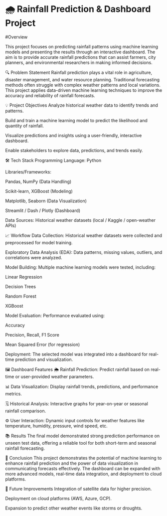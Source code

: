 # 🌧️ Rainfall Prediction & Dashboard Project




#Overview

This project focuses on predicting rainfall patterns using machine learning models and presenting the results through an interactive dashboard. The aim is to provide accurate rainfall predictions that can assist farmers, city planners, and environmental researchers in making informed decisions.

🔍 Problem Statement
Rainfall prediction plays a vital role in agriculture, disaster management, and water resource planning. Traditional forecasting methods often struggle with complex weather patterns and local variations. This project applies data-driven machine learning techniques to improve the accuracy and reliability of rainfall forecasts.

💡 Project Objectives
Analyze historical weather data to identify trends and patterns.

Build and train a machine learning model to predict the likelihood and quantity of rainfall.

Visualize predictions and insights using a user-friendly, interactive dashboard.

Enable stakeholders to explore data, predictions, and trends easily.

🛠️ Tech Stack
Programming Language: Python

Libraries/Frameworks:

Pandas, NumPy (Data Handling)

Scikit-learn, XGBoost (Modeling)

Matplotlib, Seaborn (Data Visualization)

Streamlit / Dash / Plotly (Dashboard)

Data Sources: Historical weather datasets (local / Kaggle / open-weather APIs)

📈 Workflow
Data Collection:
Historical weather datasets were collected and preprocessed for model training.

Exploratory Data Analysis (EDA):
Data patterns, missing values, outliers, and correlations were analyzed.

Model Building:
Multiple machine learning models were tested, including:

Linear Regression

Decision Trees

Random Forest

XGBoost

Model Evaluation:
Performance evaluated using:

Accuracy

Precision, Recall, F1 Score

Mean Squared Error (for regression)

Deployment:
The selected model was integrated into a dashboard for real-time prediction and visualization.

🖼️ Dashboard Features
🌦️ Rainfall Prediction:
Predict rainfall based on real-time or user-provided weather parameters.

📊 Data Visualization:
Display rainfall trends, predictions, and performance metrics.

🗓️ Historical Analysis:
Interactive graphs for year-on-year or seasonal rainfall comparison.

⚙️ User Interaction:
Dynamic input controls for weather features like temperature, humidity, pressure, wind speed, etc.



📚 Results
The final model demonstrated strong prediction performance on unseen test data, offering a reliable tool for both short-term and seasonal rainfall forecasting.

💬 Conclusion
This project demonstrates the potential of machine learning to enhance rainfall prediction and the power of data visualization in communicating forecasts effectively. The dashboard can be expanded with more advanced models, real-time data integration, and deployment to cloud platforms.

📢 Future Improvements
Integration of satellite data for higher precision.

Deployment on cloud platforms (AWS, Azure, GCP).

Expansion to predict other weather events like storms or droughts.
